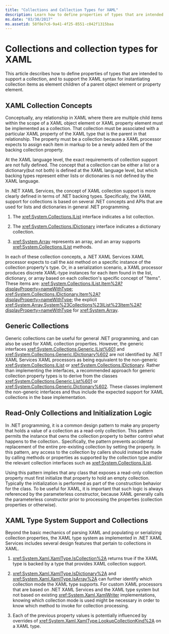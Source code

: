 ```yaml
---
title: "Collections and Collection Types for XAML"
description: Learn how to define properties of types that are intended to support a collection for XAML in .NET XAML Services.
ms.date: "03/30/2017"
ms.assetid: 58f8e7c6-9a41-4f25-8551-c042f1315baa
---
```

# Collections and collection types for XAML

This article describes how to define properties of types that are intended to support a collection, and to support the XAML syntax for instantiating collection items as element children of a parent object element or property element.

## XAML Collection Concepts

Conceptually, any relationship in XAML where there are multiple child items within the scope of a XAML object element or XAML property element must be implemented as a collection. That collection must be associated with a particular XAML property of the XAML type that is the parent in that relationship. The property must be a collection because a XAML processor expects to assign each item in markup to be a newly added item of the backing collection property.

At the XAML language level, the exact requirements of collection support are not fully defined. The concept that a collection can be either a list or a dictionary(but not both) is defined at the XAML language level, but which backing types represent either lists or dictionaries is not defined by the XAML language.

In .NET XAML Services, the concept of XAML collection support is more clearly defined in terms of .NET backing types. Specifically, the XAML support for collections is based on several .NET concepts and APIs that are used for lists and dictionaries in general .NET programming.

1. The <xref:System.Collections.IList> interface indicates a list collection.

2. The <xref:System.Collections.IDictionary> interface indicates a dictionary collection.

3. <xref:System.Array> represents an array, and an array supports <xref:System.Collections.IList> methods.

In each of these collection concepts, a .NET XAML Services XAML processor expects to call the `Add` method on a specific instance of the collection property's type. Or, in a serialization scenario, a XAML processor produces discrete XAML-type instances for each item found in the list, dictionary, or array based on each collection's specific concept of "Items". These items are: <xref:System.Collections.IList.Item%2A?displayProperty=nameWithType>; <xref:System.Collections.IDictionary.Item%2A?displayProperty=nameWithType>; the explicit <xref:System.Array.System%23Collections%23IList%23Item%2A?displayProperty=nameWithType> for <xref:System.Array>.

## Generic Collections

Generic collections can be useful for general .NET programming, and can also be used for XAML collection properties. However, the generic interfaces <xref:System.Collections.Generic.IList%601> and <xref:System.Collections.Generic.IDictionary%602> are not identified by .NET XAML Services XAML processors as being equivalent to the non-generic <xref:System.Collections.IList> or <xref:System.Collections.IDictionary>. Rather than implementing the interfaces, a recommended approach for generic collection property types is to derive from the classes <xref:System.Collections.Generic.List%601> or <xref:System.Collections.Generic.Dictionary%602>. These classes implement the non-generic interfaces and thus include the expected support for XAML collections in the base implementation.

## Read-Only Collections and Initialization Logic

In .NET programming, it is a common design pattern to make any property that holds a value of a collection as a read-only collection. This pattern permits the instance that owns the collection property to better control what happens to the collection.. Specifically, the pattern prevents accidental replacement of the entire pre-existing collection by setting the property. In this pattern, any access to the collection by callers should instead be made by calling methods or properties as supported by the collection type and/or the relevant collection interfaces such as <xref:System.Collections.IList>.

Using this pattern implies that any class that exposes a read-only collection property must first initialize that property to hold an empty collection. Typically the initialization is performed as part of the construction behavior for the class. To be useful for XAML, it is important that such logic is always referenced by the parameterless constructor, because XAML generally calls the parameterless constructor prior to processing the properties (collection properties or otherwise).

## XAML Type System Support and Collections

Beyond the basic mechanics of parsing XAML and populating or serializing collection properties, the XAML type system as implemented in .NET XAML Services includes several design features that pertain to collections in XAML.

1. <xref:System.Xaml.XamlType.IsCollection%2A> returns true if the XAML type is backed by a type that provides XAML collection support.

2. <xref:System.Xaml.XamlType.IsDictionary%2A> and <xref:System.Xaml.XamlType.IsArray%2A> can further identify which collection mode the XAML type supports. For custom XAML processors that are based on .NET XAML Services and the XAML type system but not based on existing <xref:System.Xaml.XamlWriter> implementations, knowing which collection mode is used might be necessary in order to know which method to invoke for collection processing.

3. Each of the previous property values is potentially influenced by overrides of <xref:System.Xaml.XamlType.LookupCollectionKind%2A> on a XAML type.
